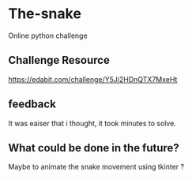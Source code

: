 # The-snake
Online python challenge 
## Challenge Resource
https://edabit.com/challenge/Y5Ji2HDnQTX7MxeHt

## feedback
It was eaiser that i thought, it took minutes to solve. 


## What could be done in the future? 
Maybe to animate the snake movement using tkinter ?



